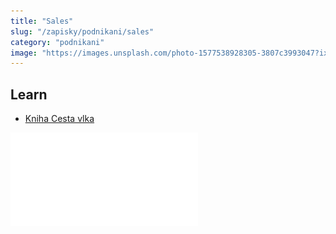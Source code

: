 ```yaml
---
title: "Sales"
slug: "/zapisky/podnikani/sales"
category: "podnikani"
image: "https://images.unsplash.com/photo-1577538928305-3807c3993047?ixlib=rb-1.2.1&ixid=MnwxMjA3fDB8MHxwaG90by1wYWdlfHx8fGVufDB8fHx8&auto=format&fit=crop&w=1170&q=80"
---
```


## Learn
- [Kniha Cesta vlka](../Knihy.md##Cesta%20vlka)

![](../Assets/Podnikání/sales/Cold_emailing.pdf)